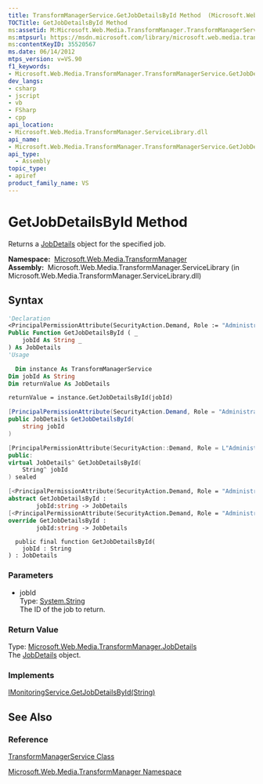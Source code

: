 ```yaml
---
title: TransformManagerService.GetJobDetailsById Method  (Microsoft.Web.Media.TransformManager)
TOCTitle: GetJobDetailsById Method
ms:assetid: M:Microsoft.Web.Media.TransformManager.TransformManagerService.GetJobDetailsById(System.String)
ms:mtpsurl: https://msdn.microsoft.com/library/microsoft.web.media.transformmanager.transformmanagerservice.getjobdetailsbyid(v=VS.90)
ms:contentKeyID: 35520567
ms.date: 06/14/2012
mtps_version: v=VS.90
f1_keywords:
- Microsoft.Web.Media.TransformManager.TransformManagerService.GetJobDetailsById
dev_langs:
- csharp
- jscript
- vb
- FSharp
- cpp
api_location:
- Microsoft.Web.Media.TransformManager.ServiceLibrary.dll
api_name:
- Microsoft.Web.Media.TransformManager.TransformManagerService.GetJobDetailsById
api_type:
  - Assembly
topic_type:
- apiref
product_family_name: VS
---
```


# GetJobDetailsById Method

Returns a [JobDetails](jobdetails-class-microsoft-web-media-transformmanager.md) object for the specified job.

**Namespace:**  [Microsoft.Web.Media.TransformManager](microsoft-web-media-transformmanager-namespace.md)  
**Assembly:**  Microsoft.Web.Media.TransformManager.ServiceLibrary (in Microsoft.Web.Media.TransformManager.ServiceLibrary.dll)

## Syntax

```vb
'Declaration
<PrincipalPermissionAttribute(SecurityAction.Demand, Role := "Administrators")> _
Public Function GetJobDetailsById ( _
    jobId As String _
) As JobDetails
'Usage

  Dim instance As TransformManagerService
Dim jobId As String
Dim returnValue As JobDetails

returnValue = instance.GetJobDetailsById(jobId)
```

```csharp
[PrincipalPermissionAttribute(SecurityAction.Demand, Role = "Administrators")]
public JobDetails GetJobDetailsById(
    string jobId
)
```

```cpp
[PrincipalPermissionAttribute(SecurityAction::Demand, Role = L"Administrators")]
public:
virtual JobDetails^ GetJobDetailsById(
    String^ jobId
) sealed
```

``` fsharp
[<PrincipalPermissionAttribute(SecurityAction.Demand, Role = "Administrators")>]
abstract GetJobDetailsById : 
        jobId:string -> JobDetails 
[<PrincipalPermissionAttribute(SecurityAction.Demand, Role = "Administrators")>]
override GetJobDetailsById : 
        jobId:string -> JobDetails 
```

```jscript
  public final function GetJobDetailsById(
    jobId : String
) : JobDetails
```

### Parameters

  - jobId  
    Type: [System.String](https://msdn.microsoft.com/library/s1wwdcbf)  
    The ID of the job to return.  

### Return Value

Type: [Microsoft.Web.Media.TransformManager.JobDetails](jobdetails-class-microsoft-web-media-transformmanager.md)  
The [JobDetails](jobdetails-class-microsoft-web-media-transformmanager.md) object.  

### Implements

[IMonitoringService.GetJobDetailsById(String)](imonitoringservice-getjobdetailsbyid-method-microsoft-web-media-transformmanager.md)  

## See Also

### Reference

[TransformManagerService Class](transformmanagerservice-class-microsoft-web-media-transformmanager.md)

[Microsoft.Web.Media.TransformManager Namespace](microsoft-web-media-transformmanager-namespace.md)
